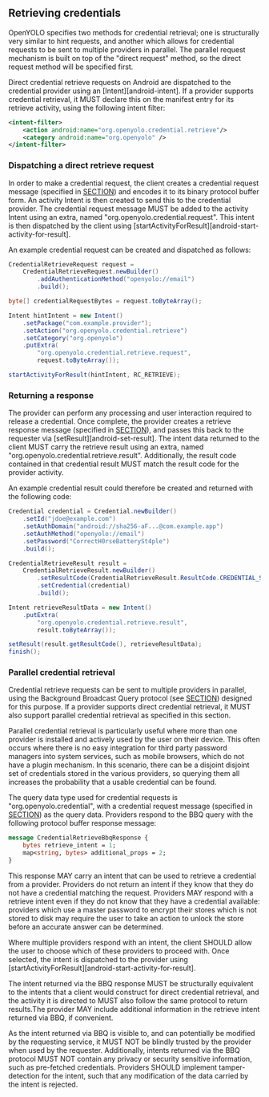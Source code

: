 ## Retrieving credentials

OpenYOLO specifies two methods for credential retrieval; one is structurally
very similar to hint requests, and another which allows for credential
requests to be sent to multiple providers in parallel. The parallel request
mechanism is built on top of the "direct request" method, so the direct
request method will be specified first.

Direct credential retrieve requests on Android are dispatched to the credential
provider using an [Intent][android-intent]. If a provider supports credential
retrieval, it MUST declare this on the manifest entry for its retrieve activity,
using the following intent filter:

```xml
<intent-filter>
    <action android:name="org.openyolo.credential.retrieve"/>
    <category android:name="org.openyolo" />
</intent-filter>
```

### Dispatching a direct retrieve request

In order to make a credential request, the client creates a credential request
message (specified in [SECTION](#credential-request-message)) and encodes it to
its binary protocol buffer form. An activity Intent is then created to send
this to the credential provider. The credential request message MUST be added
to the activity Intent using an extra, named "org.openyolo.credential.request".
This intent is then dispatched by the client using
[startActivityForResult][android-start-activity-for-result].

An example credential request can be created and dispatched as follows:

```java
CredentialRetrieveRequest request =
    CredentialRetrieveRequest.newBuilder()
        .addAuthenticationMethod("openyolo://email")
        .build();

byte[] credentialRequestBytes = request.toByteArray();

Intent hintIntent = new Intent()
    .setPackage("com.example.provider");
    .setAction("org.openyolo.credential.retrieve")
    .setCategory("org.openyolo")
    .putExtra(
        "org.openyolo.credential.retrieve.request",
        request.toByteArray());

startActivityForResult(hintIntent, RC_RETRIEVE);
```

### Returning a response

The provider can perform any processing and user interaction required to
release a credential. Once complete, the provider creates a retrieve response
message (specified in [SECTION](#credential-response-message)), and passes this
back to the requester via [setResult][android-set-result]. The intent data
returned to the client MUST carry the retrieve result using an extra, named
"org.openyolo.credential.retrieve.result". Additionally, the result code
contained in that credential result MUST match the result code for the
provider activity.

An example credential result could therefore be created and returned with the
following code:

```java
Credential credential = Credential.newBuilder()
    .setId("jdoe@example.com")
    .setAuthDomain("android://sha256-aF...@com.example.app")
    .setAuthMethod("openyolo://email")
    .setPassword("CorrectH0rseBatterySt4ple")
    .build();

CredentialRetrieveResult result =
    CredentialRetrieveResult.newBuilder()
        .setResultCode(CredentialRetrieveResult.ResultCode.CREDENTIAL_SELECTED)
        .setCredential(credential)
        .build();

Intent retrieveResultData = new Intent()
    .putExtra(
        "org.openyolo.credential.retrieve.result",
        result.toByteArray());

setResult(result.getResultCode(), retrieveResultData);
finish();
```

### Parallel credential retrieval

Credential retrieve requests can be sent to multiple providers in parallel,
using the Background Broadcast Query protocol (see [SECTION](#the-background-broadcast-query-protocol-bbq)) designed for this purpose.
If a provider supports direct credential retrieval, it MUST also support
parallel credential retrieval as specified in this section.

Parallel credential retrieval is particularly useful where more than one
provider is installed and actively used by the user on their device. This often
occurs where there is no easy integration for third party password managers
into system services, such as mobile browsers, which do not have a plugin
mechanism. In this scenario, there can be a disjoint disjoint set of
credentials stored in the various providers, so querying them all increases the
probability that a usable credential can be found.

The query data type used for credential requests is "org.openyolo.credential",
with a credential request message (specified in
[SECTION](#credential-request-message)) as the query data. Providers respond to the BBQ query with the following protocol buffer response message:

```protobuf
message CredentialRetrieveBbqResponse {
    bytes retrieve_intent = 1;
    map<string, bytes> additional_props = 2;
}
```

This response MAY carry an intent that can be used to retrieve a
credential from a provider. Providers do not return an intent if they know that
they do not have a credential matching the request. Providers MAY respond
with a retrieve intent even if they do not know that they have a credential
available: providers which use a master password to encrypt their stores which
is not stored to disk may require the user to take an action to unlock the store
before an accurate answer can be determined.

Where multiple providers respond with an intent, the client SHOULD allow
the user to choose which of these providers to proceed with. Once selected,
the intent is dispatched to the provider using
[startActivityForResult][android-start-activity-for-result].

The intent returned via the BBQ response MUST be structurally equivalent
to the intents that a client would construct for direct credential
retrieval, and the activity it is directed to MUST also follow the same
protocol to return results.The provider MAY include additional information in
the retrieve intent returned via BBQ, if convenient.

As the intent returned via BBQ is visible to, and can potentially be modified
by the requesting service, it MUST NOT be blindly trusted by the provider
when used by the requester. Additionally, intents returned via the BBQ
protocol MUST NOT contain any privacy or security sensitive information, such
as pre-fetched credentials. Providers SHOULD implement tamper-detection for the
intent, such that any modification of the data carried by the intent is
rejected.
